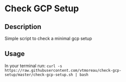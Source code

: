 # Check GCP Setup

## Description
Simple script to check a minimal gcp setup

## Usage
In your terminal run: `curl -s https://raw.githubusercontent.com/vtmoreau/check-gcp-setup/master/check-gcp-setup.sh | bash`
